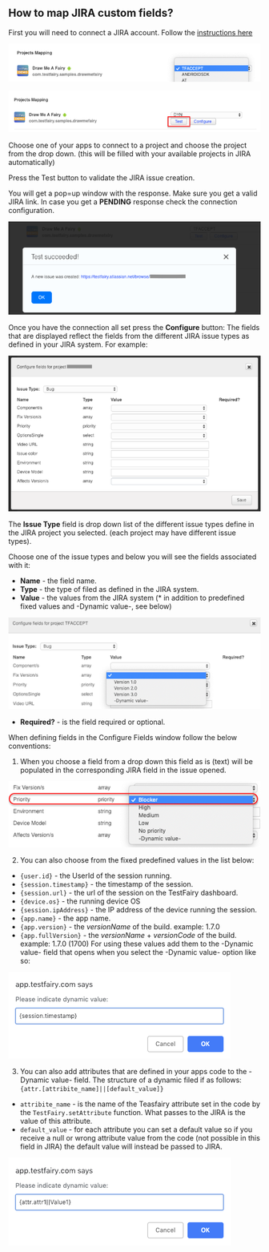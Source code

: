 ## How to map JIRA custom fields?

First you will need to connect a JIRA account. Follow the [instructions here](https://docs.testfairy.com/Bug_Tracking/JIRA_Cloud.html)

![jira projects](/img/bug-tracking/jira-connect-proj-map.png)

![jira test](/img/bug-tracking/jira-connect-project-map.png)

Choose one of your apps to connect to a project and choose the project from the drop down. (this will be filled with your available projects in JIRA automatically)

Press the Test button to validate the JIRA issue creation.

You will get a pop=up window with the response. Make sure you get a valid JIRA link.
In case you get a **PENDING** response check the connection configuration.

![test sucsess](/img/bug-tracking/jira-connect-test-ok.png)

Once you have the connection all set press the **Configure** button:
The fields that are displayed reflect the fields from the different JIRA issue types as defined in your JIRA system. 
For example:

![confuguration window](/img/bug-tracking/jira-fileds-example.png)

The **Issue Type** field is drop down list of the different issue types define in the JIRA project you selected. (each project may have different issue types).

Choose one of the issue types and below you will see the fields associated with it:

* **Name** - the field name.
* **Type** - the type of filed as defined in the JIRA system. 
* **Value** - the values from the JIRA system (* in addition to predefined fixed values and  -Dynamic value-, see below)

![jira values](/img/bug-tracking/jira-values-drop-down1.png)

* **Required?** - is the field required or optional.

[](/img/bug-tracking/jira-requiered-fildes-mark.png)

When defining fields in the Configure Fields window follow the below conventions:
1. When you choose a field from a drop down this field as is (text) will be populated in the corresponding JIRA field in the issue opened.

![values drop down](/img/bug-tracking/jira-values-drop-down.png)

2. You can also choose from the fixed predefined values in the list below:
* `{user.id}` - the UserId of the session running.
* `{session.timestamp}` - the timestamp of the session.
* `{session.url}` - the url of the session on the TestFairy dashboard.
* `{device.os}` - the running device OS
* `{session.ipAddress}` - the IP address of the device running the session.
* `{app.name}` - the app name.
* `{app.version}`  - the _versionName_ of the build. example: 1.7.0
* `{app.fullVersion}` - the _versionName_ + _versionCode_ of the build. example: 1.7.0 (1700)
For using these values add them to the -Dynamic value- field that opens when you select the -Dynamic value- option like so:

![fixed values](/img/bug-tracking/jira-fixed-attr-popup.png)

3. You can also add attributes that are defined in your apps code to the -Dynamic value- field. The structure of a dynamic filed if as follows: `{attr.[attribite_name]||[default_value]}`
* `attribite_name` - is the name of the Teasfairy attribute set in the code by the `TestFairy.setAttribute` function. What passes to the JIRA is the value of this attribute.
* `default_value` -  for each attribute you can set a default value so if you receive a null or wrong attribute value from the code (not possible in this field in JIRA) the default value will instead be passed to JIRA.

![attribute setting](/img/bug-tracking/jira-dynamic-attr-setattr.png)

